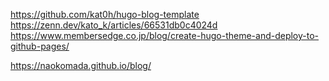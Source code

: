 https://github.com/kat0h/hugo-blog-template
https://zenn.dev/kato_k/articles/66531db0c4024d
https://www.membersedge.co.jp/blog/create-hugo-theme-and-deploy-to-github-pages/

https://naokomada.github.io/blog/